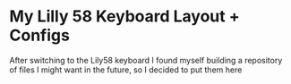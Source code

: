 # My Lilly 58 Keyboard Layout + Configs
After switching to the Lily58 keyboard I found myself building a repository of files I might want in the future, so I decided to put them here

